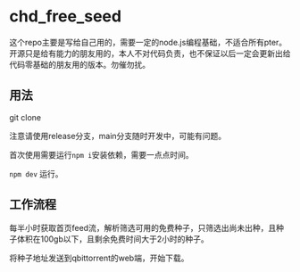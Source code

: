 # chd_free_seed

这个repo主要是写给自己用的，需要一定的node.js编程基础，不适合所有pter。开源只是给有能力的朋友用的，本人不对代码负责，也不保证以后一定会更新出给代码零基础的朋友用的版本。勿催勿扰。

## 用法

git clone

注意请使用release分支，main分支随时开发中，可能有问题。

首次使用需要运行`npm i`安装依赖，需要一点点时间。

`npm dev` 运行。

## 工作流程

每半小时获取首页feed流，解析筛选可用的免费种子，只筛选出尚未出种，且种子体积在100gb以下，且剩余免费时间大于2小时的种子。

将种子地址发送到qbittorrent的web端，开始下载。
